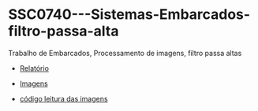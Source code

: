 # SSC0740---Sistemas-Embarcados-filtro-passa-alta
Trabalho de Embarcados, Processamento de imagens,  filtro passa altas

- [Relatório](Relatorio.pdf)

- [Imagens](imagens)

- [código leitura das imagens](leitura_c)
